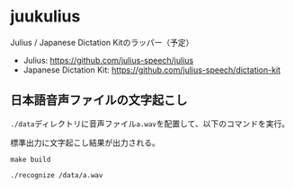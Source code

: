 # juukulius

Julius / Japanese Dictation Kitのラッパー（予定）

- Julius: <https://github.com/julius-speech/julius>
- Japanese Dictation Kit: <https://github.com/julius-speech/dictation-kit>

## 日本語音声ファイルの文字起こし
`./data`ディレクトリに音声ファイル`a.wav`を配置して、以下のコマンドを実行。

標準出力に文字起こし結果が出力される。

```shell
make build

./recognize /data/a.wav
```
